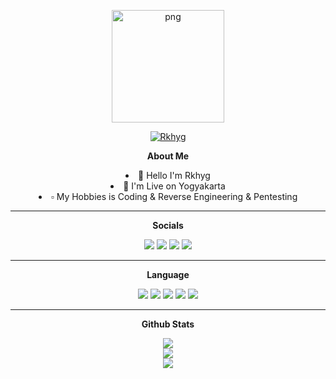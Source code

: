<p align="center">
   <img style="width: 180px; height: 180px;" src="https://avatars.githubusercontent.com/u/126140590?s=400&u=4d85487b9abbdc74685725cc82e4d6676a693ce4&v=4" alt="png" width="128" height="128"/>
</p>

<p align="center">
   <a href="https://github.com/ItsHanz"><img title="Rkhyg" src="https://img.shields.io/badge/Rkhyg-green?colorA=%23ff0000&colorB=%23017e40&style=for-the-badge"></a>
</p>

<p align="center">
   <b>About Me</b>
</p>

<p align="center">
   <li align="center">👋 Hello I'm Rkhyg</li>
   <li align="center">📌 I'm Live on Yogyakarta</li>
   <li align="center">▫️ My Hobbies is Coding & Reverse Engineering & Pentesting</li>
</p>

<hr>

<p align="center">
   <b>Socials</b>
</p>

<p align="center">
   <a href="https://instagram.com/rkh.yg_"><img src="https://img.shields.io/badge/Instagram-%23E4405F.svg?logo=Instagram&logoColor=white"></a>
   <a href="https://discord.gg/gJzpeaDYfX"><img src="https://img.shields.io/badge/Discord-7289DA.svg?logo=discord&logoColor=white"></a>
   <a href="https://wa.me/6285158338027"><img src="https://img.shields.io/badge/Whatsapp-%23017e40.svg?logo=Whatsapp&logoColor=white"></a>
   <a href="https://www.facebook.com/profile.php?id=100080803441769"><img src="https://img.shields.io/badge/facebook-1877F2.svg?logo=facebook&logoColor=white"></a>
<p>

<hr>

<p align="center">
   <b>Language</b>
</p>

<p align="center">
   <img src="https://img.shields.io/badge/html5-%23E34F26.svg?style=for-the-badge&logo=html5&logoColor=white">
   <img src="https://img.shields.io/badge/javascript-%23323330.svg?style=for-the-badge&logo=javascript&logoColor=%23F7DF1E">
   <img src="https://img.shields.io/badge/css-0000FF?style=for-the-badge&logo=css3&logoColor=white">
   <img src="https://img.shields.io/badge/php-%23777BB4.svg?style=for-the-badge&logo=php&logoColor=white">
   <img src="https://img.shields.io/badge/python-3670A0?style=for-the-badge&logo=python&logoColor=ffdd54">
<p>

<hr>

<p align="center">
   <b>Github Stats</b>
</p>

<p align="center">
   <img src="https://github-readme-streak-stats.herokuapp.com/?user=ItsHanz&theme=dark&hide_border=false">
   <br>
   <img src="https://github-readme-stats.vercel.app/api?username=ItsHanz&theme=dark&hide_border=false&include_all_commits=true&count_private=false">
   <br>
   <img src="https://github-readme-stats.vercel.app/api/top-langs/?username=ItsHanz&theme=dark&hide_border=false&include_all_commits=true&count_priva">
</p>
